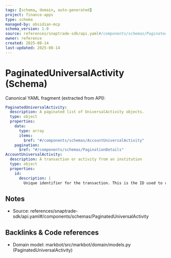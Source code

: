 ```yaml
---
tags: [schema, domain, auto-generated]
project: finance-apps
type: schema
managed-by: obsidian-mcp
schema_version: 1.0
source: references/snaptrade-sdk/api.yaml#/components/schemas/PaginatedUniversalActivity
owner: reference
created: 2025-08-14
last-updated: 2025-08-14
---
```


# PaginatedUniversalActivity (Schema)

Canonical YAML fragment (extracted from API):

```yaml
PaginatedUniversalActivity:
  description: A paginated list of UniversalActivity objects.
  type: object
  properties:
    data:
      type: array
      items:
        $ref: "#/components/schemas/AccountUniversalActivity"
    pagination:
      $ref: "#/components/schemas/PaginationDetails"
AccountUniversalActivity:
  description: A transaction or activity from an institution
  type: object
  properties:
    id:
      description: |
        Unique identifier for the transaction. This is the ID used to reference the transaction in SnapTrade.
```

## Notes
- Source: references/snaptrade-sdk/api.yaml#/components/schemas/PaginatedUniversalActivity

## Backlinks & Code references
- Domain model: markbot/src/markbot/domain/models.py (PaginatedUniversalActivity)
